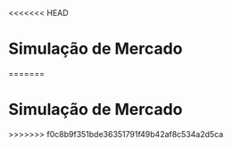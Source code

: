 <<<<<<< HEAD
<h1>Simulação de Mercado</h1>
=======
<h1>Simulação de Mercado</h1>
>>>>>>> f0c8b9f351bde36351791f49b42af8c534a2d5ca

